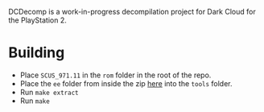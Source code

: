 DCDecomp is a work-in-progress decompilation project for Dark Cloud for the PlayStation 2.

# Building
* Place ``SCUS_971.11`` in the ``rom`` folder in the root of the repo.
* Place the ``ee`` folder from inside the zip [here](https://archive.org/download/SNSystemsProDGPs2/ProDGPs2usrLocalSceFiles.zip) into the ``tools`` folder.
* Run ``make extract``
* Run ``make``